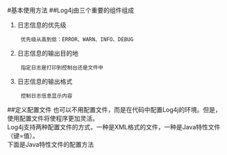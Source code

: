 #基本使用方法
##Log4j由三个重要的组件组成
1. 日志信息的优先级

		优先级从高到低：ERROR、WARN、INFO、DEBUG
2. 日志信息的输出目的地

		指定日志是打印到控制台还是文件中
3. 日志信息的输出格式

		控制日志信息显示内容

##定义配置文件
也可以不用配置文件，而是在代码中配置Log4j的环境。但是，使用配置文件将使程序更加灵活。  
Log4j支持两种配置文件的方式，一种是XML格式的文件，一种是Java特性文件（键=值）。   
下面是Java特性文件的配置方法  
